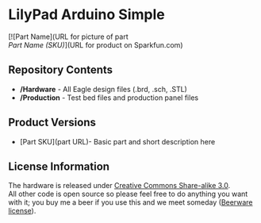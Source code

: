 LilyPad Arduino Simple
======================

[![Part Name](URL for picture of part  
*Part Name (SKU)*](URL for product on Sparkfun.com)



Repository Contents
-------------------

* **/Hardware** - All Eagle design files (.brd, .sch, .STL)
* **/Production** - Test bed files and production panel files


Product Versions
----------------
* [Part SKU](part URL)- Basic part and short description here


License Information
-------------------
The hardware is released under [Creative Commons Share-alike 3.0](http://creativecommons.org/licenses/by-sa/3.0/).  
All other code is open source so please feel free to do anything you want with it; you buy me a beer if you use this and we meet someday ([Beerware license](http://en.wikipedia.org/wiki/Beerware)).

